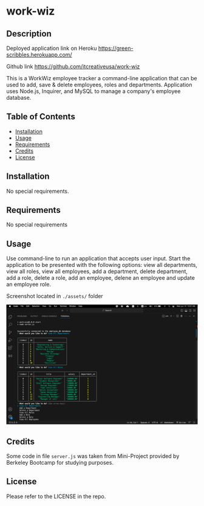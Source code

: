 # work-wiz

## Description

Deployed application link on Heroku
https://green-scribbles.herokuapp.com/

Github link
https://github.com/itcreativeusa/work-wiz

This is a WorkWiz employee tracker a command-line application that can be used to add, save & delete employees, roles and departments. Application uses Node.js, Inquirer, and MySQL to manage a company's employee database.

## Table of Contents 

- [Installation](#installation)
- [Usage](#usage)
- [Requirements](#requirements)
- [Credits](#credits)
- [License](#license)

## Installation

No special requirements. 
 
## Requirements

No special requirements

## Usage

Use command-line to run an application that accepts user input.
Start the application
to be presented with the following options: view all departments, view all roles, view all employees, add a department, delete department, add a role, delete a role, add an employee, delene an employee and update an employee role.

Screenshot located in `./assets/` folder

![work-wiz](Assets/screenshot.png)

## Credits
 
Some code in file `server.js` was taken from Mini-Project provided by Berkeley Bootcamp for studying purposes.

## License

Please refer to the LICENSE in the repo.